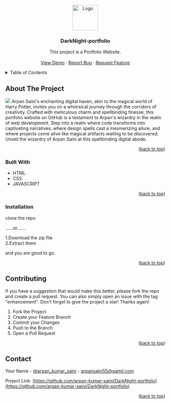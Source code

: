 

<!-- PROJECT LOGO -->
<br />
<div align="center" id='readme-top'>
  <a href="https://github.com/othneildrew/Best-README-Template">
    <img src="https://github.com/arpan-kumar-saini/demo-images/blob/main/harry_potter_DarkNight_log.jpeg" alt="Logo" width="80" height="80">
  </a>

  <h3 align="center">DarkNight-portfolio</h3>

  <p align="center">
    This project is a Portfolio Website.
    <br />   
    <br />
    <a href="https://arpan-kumar-saini.github.io/DarkNight-portfolio/">View Demo</a>
    ·
    <a href="">Report Bug</a>
    ·
    <a href="">Request Feature</a>
  </p>
</div>



<!-- TABLE OF CONTENTS -->
<details>
  <summary>Table of Contents</summary>
  <ol>
    <li>
      <a href="#about-the-project">About The Project</a>
      <ul>
        <li><a href="#built-with">Built With</a></li>
      </ul>
    </li>      
    <li><a href="#installation">Installation</a></li>
    <li><a href="#contributing">Contributing</a></li>
    <li><a href="#contact">Contact</a></li>
  </ol>
</details>



<!-- ABOUT THE PROJECT -->
## About The Project
<img src='https://arpansaini.netlify.app/darkportfolio.png'>
Arpan Saini's enchanting digital haven, akin to the magical world of Harry Potter, invites you on a whimsical journey through the corridors of creativity. Crafted with meticulous charm and spellbinding finesse, this portfolio website on GitHub is a testament to Arpan's wizardry in the realm of web development. Step into a realm where code transforms into captivating narratives, where design spells cast a mesmerizing allure, and where projects come alive like magical artifacts waiting to be discovered. Unveil the wizardry of Arpan Saini at this spellbinding digital abode.
<p align="right">(<a href="#readme-top">back to top</a>)</p>



### Built With

* HTML
* CSS
* JAVASCRIPT

<p align="right">(<a href="#readme-top">back to top</a>)</p>




### Installation

clone the repo

......or....... 

1.Download the zip file <br>
2.Extract them

and you are good to go.

  

<p align="right">(<a href="#readme-top">back to top</a>)</p>


<!-- CONTRIBUTING -->
## Contributing


If you have a suggestion that would make this better, please fork the repo and create a pull request. You can also simply open an issue with the tag "enhancement".
Don't forget to give the project a star! Thanks again!

1. Fork the Project
2. Create your Feature Branch 
3. Commit your Changes 
4. Push to the Branch 
5. Open a Pull Request

<p align="right">(<a href="#readme-top">back to top</a>)</p>



<!-- CONTACT -->
## Contact

Your Name - [@arpan_kumar_saini](https://www.instagram.com/arpan_kumar_saini/) - arpansaini55@gamil.com

Project Link: [https://github.com/arpan-kumar-saini/DarkNight-portfolio](https://github.com/arpan-kumar-saini/DarkNight-portfolio)

<p align="right">(<a href="#readme-top">back to top</a>)</p>







 
